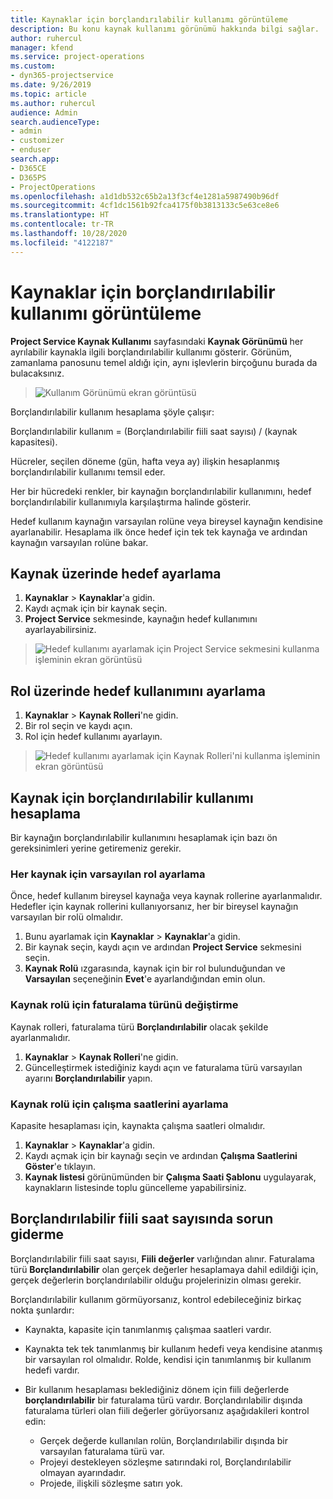 ```yaml
---
title: Kaynaklar için borçlandırılabilir kullanımı görüntüleme
description: Bu konu kaynak kullanımı görünümü hakkında bilgi sağlar.
author: ruhercul
manager: kfend
ms.service: project-operations
ms.custom:
- dyn365-projectservice
ms.date: 9/26/2019
ms.topic: article
ms.author: ruhercul
audience: Admin
search.audienceType:
- admin
- customizer
- enduser
search.app:
- D365CE
- D365PS
- ProjectOperations
ms.openlocfilehash: a1d1db532c65b2a13f3cf4e1281a5987490b96df
ms.sourcegitcommit: 4cf1dc1561b92fca4175f0b3813133c5e63ce8e6
ms.translationtype: HT
ms.contentlocale: tr-TR
ms.lasthandoff: 10/28/2020
ms.locfileid: "4122187"
---
```

# <a name="view-chargeable-utilization-for-resources"></a>Kaynaklar için borçlandırılabilir kullanımı görüntüleme
 
**Project Service Kaynak Kullanımı** sayfasındaki **Kaynak Görünümü** her ayrılabilir kaynakla ilgili borçlandırılabilir kullanımı gösterir. Görünüm, zamanlama panosunu temel aldığı için, aynı işlevlerin birçoğunu burada da bulacaksınız.

> ![Kullanım Görünümü ekran görüntüsü](media/FAQ-utilization-1.png)
 

Borçlandırılabilir kullanım hesaplama şöyle çalışır:

   Borçlandırılabilir kullanım = (Borçlandırılabilir fiili saat sayısı) / (kaynak kapasitesi).

Hücreler, seçilen döneme (gün, hafta veya ay) ilişkin hesaplanmış borçlandırılabilir kullanımı temsil eder.

Her bir hücredeki renkler, bir kaynağın borçlandırılabilir kullanımını, hedef borçlandırılabilir kullanımıyla karşılaştırma halinde gösterir. 

Hedef kullanım kaynağın varsayılan rolüne veya bireysel kaynağın kendisine ayarlanabilir. Hesaplama ilk önce hedef için tek tek kaynağa ve ardından kaynağın varsayılan rolüne bakar.

## <a name="set-target-on-a-resource"></a>Kaynak üzerinde hedef ayarlama

1. **Kaynaklar** \> **Kaynaklar**'a gidin. 
2. Kaydı açmak için bir kaynak seçin. 
3. **Project Service** sekmesinde, kaynağın hedef kullanımını ayarlayabilirsiniz.

> ![Hedef kullanımı ayarlamak için Project Service sekmesini kullanma işleminin ekran görüntüsü](media/FAQ-utilization-2.png)
 
## <a name="set-target-utilization-on-a-role"></a>Rol üzerinde hedef kullanımını ayarlama

1. **Kaynaklar** \> **Kaynak Rolleri**'ne gidin. 
2. Bir rol seçin ve kaydı açın. 
3. Rol için hedef kullanımı ayarlayın.

> ![Hedef kullanımı ayarlamak için Kaynak Rolleri'ni kullanma işleminin ekran görüntüsü](media/FAQ-utilization-3.png)
 
## <a name="calculate-chargeable-utilization-for-a-resource"></a>Kaynak için borçlandırılabilir kullanımı hesaplama

Bir kaynağın borçlandırılabilir kullanımını hesaplamak için bazı ön gereksinimleri yerine getiremeniz gerekir. 

### <a name="set-default-role-for-individual-resource"></a>Her kaynak için varsayılan rol ayarlama

Önce, hedef kullanım bireysel kaynağa veya kaynak rollerine ayarlanmalıdır. Hedefler için kaynak rollerini kullanıyorsanız, her bir bireysel kaynağın varsayılan bir rolü olmalıdır. 

1. Bunu ayarlamak için **Kaynaklar** \> **Kaynaklar**'a gidin. 
2. Bir kaynak seçin, kaydı açın ve ardından **Project Service** sekmesini seçin. 
3. **Kaynak Rolü** ızgarasında, kaynak için bir rol bulunduğundan ve **Varsayılan** seçeneğinin **Evet**'e ayarlandığından emin olun.
 
### <a name="change-billing-type-for-resource-role"></a>Kaynak rolü için faturalama türünü değiştirme

Kaynak rolleri, faturalama türü **Borçlandırılabilir** olacak şekilde ayarlanmalıdır. 

1. **Kaynaklar** \> **Kaynak Rolleri**'ne gidin. 
2. Güncelleştirmek istediğiniz kaydı açın ve faturalama türü varsayılan ayarını **Borçlandırılabilir** yapın.

### <a name="set-working-hours-for-resource-role"></a>Kaynak rolü için çalışma saatlerini ayarlama
 
Kapasite hesaplaması için, kaynakta çalışma saatleri olmalıdır. 

1. **Kaynaklar** \> **Kaynaklar**'a gidin. 
2. Kaydı açmak için bir kaynağı seçin ve ardından **Çalışma Saatlerini Göster**'e tıklayın. 
3. **Kaynak listesi** görünümünden bir **Çalışma Saati Şablonu** uygulayarak, kaynakların listesinde toplu güncelleme yapabilirsiniz.

## <a name="troubleshooting-chargeable-actual-hours"></a>Borçlandırılabilir fiili saat sayısında sorun giderme

Borçlandırılabilir fiili saat sayısı, **Fiili değerler** varlığından alınır. Faturalama türü **Borçlandırılabilir** olan gerçek değerler hesaplamaya dahil edildiği için, gerçek değerlerin borçlandırılabilir olduğu projelerinizin olması gerekir.

Borçlandırılabilir kullanım görmüyorsanız, kontrol edebileceğiniz birkaç nokta şunlardır:

- Kaynakta, kapasite için tanımlanmış çalışmaa saatleri vardır.
- Kaynakta tek tek tanımlanmış bir kullanım hedefi veya kendisine atanmış bir varsayılan rol olmalıdır. Rolde, kendisi için tanımlanmış bir kullanım hedefi vardır.
- Bir kullanım hesaplaması beklediğiniz dönem için fiili değerlerde **borçlandırılabilir** bir faturalama türü vardır. Borçlandırılabilir dışında faturalama türleri olan fiili değerler görüyorsanız aşağıdakileri kontrol edin:

  - Gerçek değerde kullanılan rolün, Borçlandırılabilir dışında bir varsayılan faturalama türü var.
  - Projeyi destekleyen sözleşme satırındaki rol, Borçlandırılabilir olmayan ayarındadır.
  - Projede, ilişkili sözleşme satırı yok.

